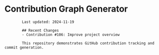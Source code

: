 # Contribution Graph Generator
            
            Last updated: 2024-11-19
            
            ## Recent Changes
            - Contribution #106: Improve project overview
            
            This repository demonstrates GitHub contribution tracking and commit generation.
        